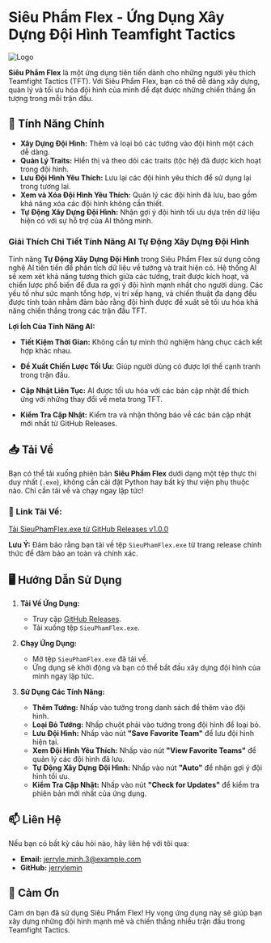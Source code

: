# Siêu Phẩm Flex - Ứng Dụng Xây Dựng Đội Hình Teamfight Tactics

![Logo](icons/4275.ico)

**Siêu Phẩm Flex** là một ứng dụng tiên tiến dành cho những người yêu thích Teamfight Tactics (TFT). Với Siêu Phẩm Flex, bạn có thể dễ dàng xây dựng, quản lý và tối ưu hóa đội hình của mình để đạt được những chiến thắng ấn tượng trong mỗi trận đấu.

## 🚀 Tính Năng Chính

- **Xây Dựng Đội Hình:** Thêm và loại bỏ các tướng vào đội hình một cách dễ dàng.
- **Quản Lý Traits:** Hiển thị và theo dõi các traits (tộc hệ) đã được kích hoạt trong đội hình.
- **Lưu Đội Hình Yêu Thích:** Lưu lại các đội hình yêu thích để sử dụng lại trong tương lai.
- **Xem và Xóa Đội Hình Yêu Thích:** Quản lý các đội hình đã lưu, bao gồm khả năng xóa các đội hình không cần thiết.
- **Tự Động Xây Dựng Đội Hình:** Nhận gợi ý đội hình tối ưu dựa trên dữ liệu hiện có với sự hỗ trợ của AI thông minh. 

### Giải Thích Chi Tiết Tính Năng AI Tự Động Xây Dựng Đội Hình

Tính năng **Tự Động Xây Dựng Đội Hình** trong Siêu Phẩm Flex sử dụng công nghệ AI tiên tiến để phân tích dữ liệu về tướng và trait hiện có. Hệ thống AI sẽ xem xét khả năng tương thích giữa các tướng, trait được kích hoạt, và chiến lược phổ biến để đưa ra gợi ý đội hình mạnh nhất cho người dùng. Các yếu tố như sức mạnh tổng hợp, vị trí xếp hạng, và chiến thuật đa dạng đều được tính toán nhằm đảm bảo rằng đội hình được đề xuất sẽ tối ưu hóa khả năng chiến thắng trong các trận đấu TFT.

**Lợi Ích Của Tính Năng AI:**
- **Tiết Kiệm Thời Gian:** Không cần tự mình thử nghiệm hàng chục cách kết hợp khác nhau.
- **Đề Xuất Chiến Lược Tối Ưu:** Giúp người dùng có được lợi thế cạnh tranh trong trận đấu.
- **Cập Nhật Liên Tục:** AI được tối ưu hóa với các bản cập nhật để thích ứng với những thay đổi về meta trong TFT.

- **Kiểm Tra Cập Nhật:** Kiểm tra và nhận thông báo về các bản cập nhật mới nhất từ GitHub Releases.

## 📥 Tải Về

Bạn có thể tải xuống phiên bản **Siêu Phẩm Flex** dưới dạng một tệp thực thi duy nhất (`.exe`), không cần cài đặt Python hay bất kỳ thư viện phụ thuộc nào. Chỉ cần tải về và chạy ngay lập tức!

### 🔗 Link Tải Về:

[Tải SieuPhamFlex.exe từ GitHub Releases v1.0.0](https://github.com/jerrylemin/FLEXTFT/releases/tag/v1.0.0)

**Lưu Ý:** Đảm bảo rằng bạn tải về tệp `SieuPhamFlex.exe` từ trang release chính thức để đảm bảo an toàn và chính xác.

## 🖥️ Hướng Dẫn Sử Dụng

1. **Tải Về Ứng Dụng:**
   - Truy cập [GitHub Releases](https://github.com/jerrylemin/FLEXTFT/releases/tag/v1.0.0).
   - Tải xuống tệp `SieuPhamFlex.exe`.

2. **Chạy Ứng Dụng:**
   - Mở tệp `SieuPhamFlex.exe` đã tải về.
   - Ứng dụng sẽ khởi động và bạn có thể bắt đầu xây dựng đội hình của mình ngay lập tức.

3. **Sử Dụng Các Tính Năng:**
   - **Thêm Tướng:** Nhấp vào tướng trong danh sách để thêm vào đội hình.
   - **Loại Bỏ Tướng:** Nhấp chuột phải vào tướng trong đội hình để loại bỏ.
   - **Lưu Đội Hình:** Nhấp vào nút **"Save Favorite Team"** để lưu đội hình hiện tại.
   - **Xem Đội Hình Yêu Thích:** Nhấp vào nút **"View Favorite Teams"** để quản lý các đội hình đã lưu.
   - **Tự Động Xây Dựng Đội Hình:** Nhấp vào nút **"Auto"** để nhận gợi ý đội hình tối ưu.
   - **Kiểm Tra Cập Nhật:** Nhấp vào nút **"Check for Updates"** để kiểm tra phiên bản mới nhất của ứng dụng.

## 📫 Liên Hệ

Nếu bạn có bất kỳ câu hỏi nào, hãy liên hệ với tôi qua:

- **Email:** jerryle.minh.3@example.com
- **GitHub:** [jerrylemin](https://github.com/jerrylemin)

## 🌟 Cảm Ơn

Cảm ơn bạn đã sử dụng Siêu Phẩm Flex! Hy vọng ứng dụng này sẽ giúp bạn xây dựng những đội hình mạnh mẽ và chiến thắng nhiều trận đấu trong Teamfight Tactics.
